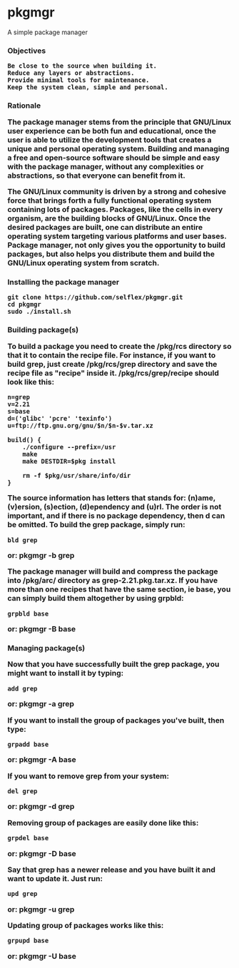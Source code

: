 # pkgmgr
A simple package manager

<h3>Objectives

	Be close to the source when building it.
	Reduce any layers or abstractions.
	Provide minimal tools for maintenance.
	Keep the system clean, simple and personal.

<h3>Rationale

The package manager stems from the principle that GNU/Linux user experience can be both fun and educational, once the user is able to utilize the development tools that creates a unique and personal operating system. Building and managing a free and open-source software should be simple and easy with the package manager, without any complexities or abstractions, so that everyone can benefit from it.

The GNU/Linux community is driven by a strong and cohesive force that brings forth a fully functional operating system containing lots of packages. Packages, like the cells in every organism, are the building blocks of GNU/Linux. Once the desired packages are built, one can distribute an entire operating system targeting various platforms and user bases. Package manager, not only gives you the opportunity to build packages, but also helps you distribute them and build the GNU/Linux operating system from scratch.

<h3>Installing the package manager

	git clone https://github.com/selflex/pkgmgr.git
	cd pkgmgr
	sudo ./install.sh

<h3>Building package(s)

To build a package you need to create the /pkg/rcs directory so that it to contain the recipe file. For instance, if you want to build grep, just create /pkg/rcs/grep directory and save the recipe file as "recipe" inside it. /pkg/rcs/grep/recipe should look like this:

	n=grep
	v=2.21
	s=base
	d=('glibc' 'pcre' 'texinfo')
	u=ftp://ftp.gnu.org/gnu/$n/$n-$v.tar.xz

	build() {
    	./configure --prefix=/usr
    	make
    	make DESTDIR=$pkg install

	    rm -f $pkg/usr/share/info/dir
	}

The source information has letters that stands for: (n)ame, (v)ersion, (s)ection, (d)ependency and (u)rl. The order is not important, and if there is no package dependency, then d can be omitted. To build the grep package, simply run:

	bld grep
or:
	pkgmgr -b grep

The package manager will build and compress the package into /pkg/arc/ directory as grep-2.21.pkg.tar.xz. If you have more than one recipes that have the same section, ie base, you can simply build them altogether by using grpbld:

	grpbld base
or:
	pkgmgr -B base

<h3>Managing package(s)

Now that you have successfully built the grep package, you might want to install it by typing:

	add grep
or:
	pkgmgr -a grep

If you want to install the group of packages you've built, then type:

	grpadd base
or:
	pkgmgr -A base

If you want to remove grep from your system:

	del grep
or:
	pkgmgr -d grep

Removing group of packages are easily done like this:

	grpdel base
or:
	pkgmgr -D base

Say that grep has a newer release and you have built it and want to update it. Just run:

	upd grep
or:
	pkgmgr -u grep

Updating group of packages works like this:

	grpupd base
or:
	pkgmgr -U base
